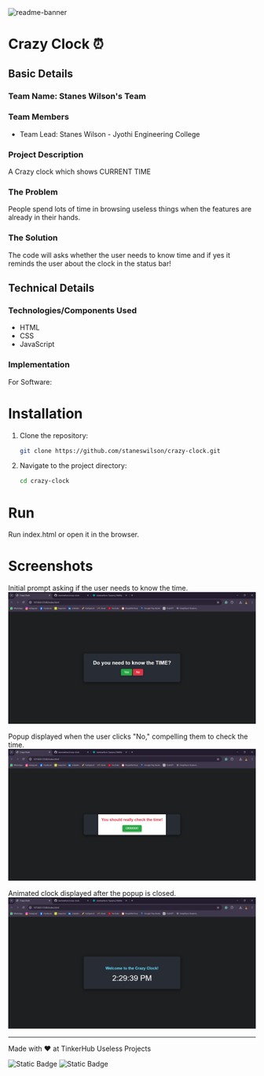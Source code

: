 <img width="1280" alt="readme-banner" src="https://github.com/user-attachments/assets/35332e92-44cb-425b-9dff-27bcf1023c6c">

# Crazy Clock ⏰


## Basic Details
### Team Name: Stanes Wilson's Team


### Team Members
- Team Lead: Stanes Wilson - Jyothi Engineering College

### Project Description
A Crazy clock which shows CURRENT TIME

### The Problem
People spend lots of time in browsing useless things when the features are already in their hands.

### The Solution
The code will asks whether the user needs to know time and if yes it reminds the user about the clock in the status bar!

## Technical Details
### Technologies/Components Used
- HTML
- CSS
- JavaScript

### Implementation
For Software:
# Installation
1. Clone the repository:
   ```sh
   git clone https://github.com/staneswilson/crazy-clock.git
   ```
2. Navigate to the project directory:
   ```sh
   cd crazy-clock
   ```

# Run
Run index.html or open it in the browser.


# Screenshots
Initial prompt asking if the user needs to know the time.
![Screenshot 1](./assets/screenshot1.png)

Popup displayed when the user clicks "No," compelling them to check the time.
![Screenshot 2](./assets/screenshot2.png)

Animated clock displayed after the popup is closed.
![Screenshot 2](./assets/screenshot3.png)

---
Made with ❤️ at TinkerHub Useless Projects 

![Static Badge](https://img.shields.io/badge/TinkerHub-24?color=%23000000&link=https%3A%2F%2Fwww.tinkerhub.org%2F)
![Static Badge](https://img.shields.io/badge/UselessProject--24-24?link=https%3A%2F%2Fwww.tinkerhub.org%2Fevents%2FQ2Q1TQKX6Q%2FUseless%2520Projects)




